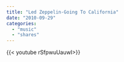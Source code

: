 ```yaml
---
title: "Led Zeppelin-Going To California"
date: "2010-09-29"
categories:
  - "music"
  - "shares"
---
```


<div style="width: 70vw;">{{< youtube rSfpwuUauwI>}}</div>
